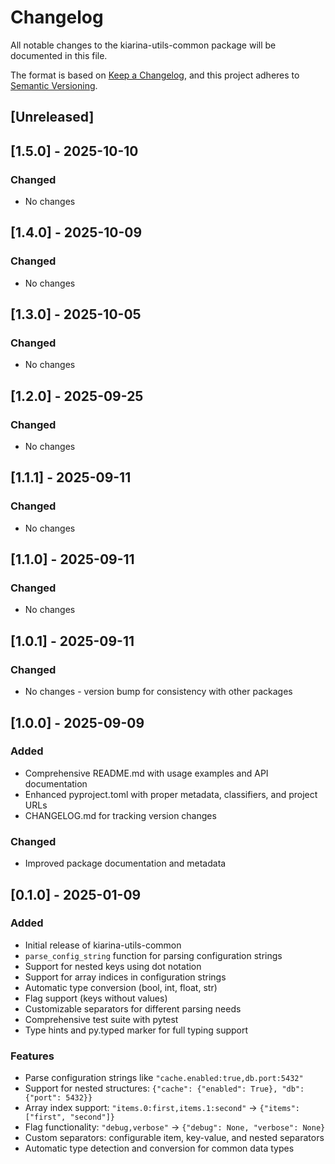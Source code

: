 # Changelog

All notable changes to the kiarina-utils-common package will be documented in this file.

The format is based on [Keep a Changelog](https://keepachangelog.com/en/1.0.0/),
and this project adheres to [Semantic Versioning](https://semver.org/spec/v2.0.0.html).

## [Unreleased]

## [1.5.0] - 2025-10-10

### Changed
- No changes

## [1.4.0] - 2025-10-09

### Changed
- No changes

## [1.3.0] - 2025-10-05

### Changed
- No changes

## [1.2.0] - 2025-09-25

### Changed
- No changes

## [1.1.1] - 2025-09-11

### Changed
- No changes

## [1.1.0] - 2025-09-11

### Changed
- No changes

## [1.0.1] - 2025-09-11

### Changed
- No changes - version bump for consistency with other packages

## [1.0.0] - 2025-09-09

### Added
- Comprehensive README.md with usage examples and API documentation
- Enhanced pyproject.toml with proper metadata, classifiers, and project URLs
- CHANGELOG.md for tracking version changes

### Changed
- Improved package documentation and metadata

## [0.1.0] - 2025-01-09

### Added
- Initial release of kiarina-utils-common
- `parse_config_string` function for parsing configuration strings
- Support for nested keys using dot notation
- Support for array indices in configuration strings
- Automatic type conversion (bool, int, float, str)
- Flag support (keys without values)
- Customizable separators for different parsing needs
- Comprehensive test suite with pytest
- Type hints and py.typed marker for full typing support

### Features
- Parse configuration strings like `"cache.enabled:true,db.port:5432"`
- Support for nested structures: `{"cache": {"enabled": True}, "db": {"port": 5432}}`
- Array index support: `"items.0:first,items.1:second"` → `{"items": ["first", "second"]}`
- Flag functionality: `"debug,verbose"` → `{"debug": None, "verbose": None}`
- Custom separators: configurable item, key-value, and nested separators
- Automatic type detection and conversion for common data types
